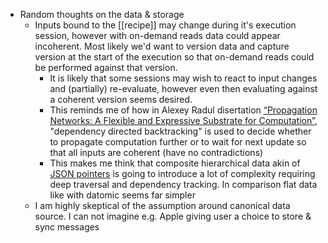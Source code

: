 - Random thoughts on the data & storage
	- Inputs bound to the [[recipe]] may change during it's execution session, however with on-demand reads data could appear incoherent. Most likely we'd want to version data and capture version at the start of the execution so that on-demand reads could be performed against that version.
		- It is likely that some sessions may wish to react to input changes and (partially) re-evaluate, however even then evaluating against a coherent version seems desired.
		- This reminds me of how in Alexey Radul disertation [“Propagation Networks: A Flexible and Expressive Substrate for Computation”](https://dspace.mit.edu/bitstream/handle/1721.1/49525/MIT-CSAIL-TR-2009-053.pdf), "dependency directed backtracking" is used to decide whether to propagate computation further or to wait for next update so that all inputs are coherent (have no contradictions)
		- This makes me think that composite hierarchical data akin of [JSON pointers](https://datatracker.ietf.org/doc/html/rfc6901) is going to introduce a lot of complexity requiring deep traversal and dependency tracking. In comparison flat data like with datomic seems far simpler
	- I am highly skeptical of the assumption around canonical data source. I can not imagine e.g. Apple giving user a choice to store & sync messages